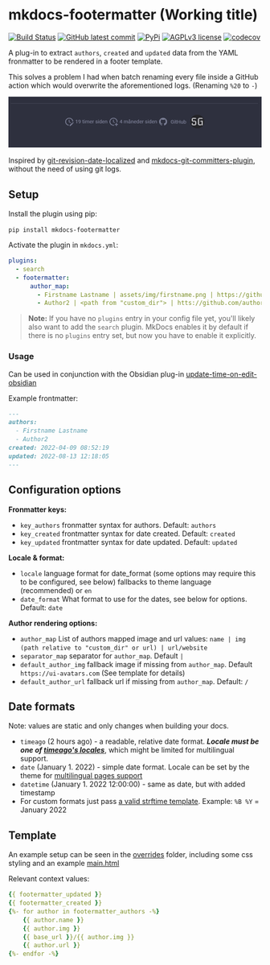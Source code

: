 # mkdocs-footermatter (Working title)
[![Build Status](https://img.shields.io/github/workflow/status/sondregronas/mkdocs-footermatter/CI)](https://github.com/sondregronas/mkdocs-footermatter/)
[![GitHub latest commit](https://img.shields.io/github/last-commit/sondregronas/mkdocs-footermatter)](https://github.com/sondregronas/mkdocs-footermatter/commit/)
[![PyPi](https://img.shields.io/pypi/v/mkdocs-footermatter)](https://pypi.org/project/mkdocs-footermatter/)
[![AGPLv3 license](https://img.shields.io/github/license/sondregronas/mkdocs-footermatter)](https://www.gnu.org/licenses/agpl-3.0.en.html)
[![codecov](https://codecov.io/gh/sondregronas/mkdocs-footermatter/branch/main/graph/badge.svg?token=N5IDI7Q4NZ)](https://codecov.io/gh/sondregronas/mkdocs-footermatter)

A plug-in to extract `authors`, `created` and `updated` data from the YAML fronmatter to be rendered in a footer template.

This solves a problem I had when batch renaming every file inside a GitHub action which would overwrite the aforementioned logs. (Renaming `%20` to `-`)

![img.png](img.png)

Inspired by [git-revision-date-localized](https://github.com/timvink/mkdocs-git-revision-date-localized-plugin) and [mkdocs-git-committers-plugin](https://github.com/ojacques/mkdocs-git-committers-plugin-2), without the need of using git logs.

## Setup
Install the plugin using pip:

`pip install mkdocs-footermatter`

Activate the plugin in `mkdocs.yml`:

```yaml
plugins:
  - search
  - footermatter:
      author_map:
        - Firstname Lastname | assets/img/firstname.png | https://github.com/firstnamelastname
        - Author2 | <path from "custom_dir"> | htts://github.com/author2
```
> **Note:** If you have no `plugins` entry in your config file yet, you'll likely also want to add the `search` plugin. MkDocs enables it by default if there is no `plugins` entry set, but now you have to enable it explicitly.

### Usage
Can be used in conjunction with the Obsidian plug-in [update-time-on-edit-obsidian](https://github.com/beaussan/update-time-on-edit-obsidian)

Example frontmatter:

```markdown
---
authors:
  - Firstname Lastname
  - Author2
created: 2022-04-09 08:52:19
updated: 2022-08-13 12:18:05
---
```

## Configuration options
**Fronmatter keys:**
- `key_authors` fronmatter syntax for authors. Default: `authors`
- `key_created` frontmatter syntax for date created. Default: `created`
- `key_updated` frontmatter syntax for date updated. Default: `updated`

**Locale & format:**
- `locale` language format for date_format (some options may require this to be configured, see below) fallbacks to theme language (recommended) or `en` 
- `date_format` What format to use for the dates, see below for options. Default: `date`

**Author rendering options:**
- `author_map` List of authors mapped image and url values: `name | img (path relative to "custom_dir" or url) | url/website`
- `separator_map` separator for `author_map`. Default `|`
- `default_author_img` fallback image if missing from `author_map`. Default `https://ui-avatars.com` (See template for details)
- `default_author_url` fallback url if missing from `author_map`. Default: `/`

## Date formats
Note: values are static and only changes when building your docs.
- `timeago` (2 hours ago) - a readable, relative date format. **_Locale must be one of [timeago's locales](https://github.com/hustcc/timeago/tree/master/src/timeago/locales)_**, which might be limited for multilingual support.
- `date` (January 1. 2022) - simple date format. Locale can be set by the theme for [multilingual pages support](https://github.com/ultrabug/mkdocs-static-i18n)
- `datetime` (January 1. 2022 12:00:00) - same as date, but with added timestamp
- For custom formats just pass [a valid strftime template](https://strftime.org/). Example: `%B %Y` = January 2022

## Template
An example setup can be seen in the [overrides](https://github.com/sondregronas/mkdocs-footermatter/tree/main/overrides) folder, including some css styling and an example [main.html](https://github.com/sondregronas/mkdocs-footermatter/blob/main/overrides/main.html)

Relevant context values:
```yaml
{{ footermatter_updated }}
{{ footermatter_created }}
{%- for author in footermatter_authors -%}
    {{ author.name }}
    {{ author.img }} 
    {{ base_url }}/{{ author.img }}
    {{ author.url }}
{%- endfor -%}
```
